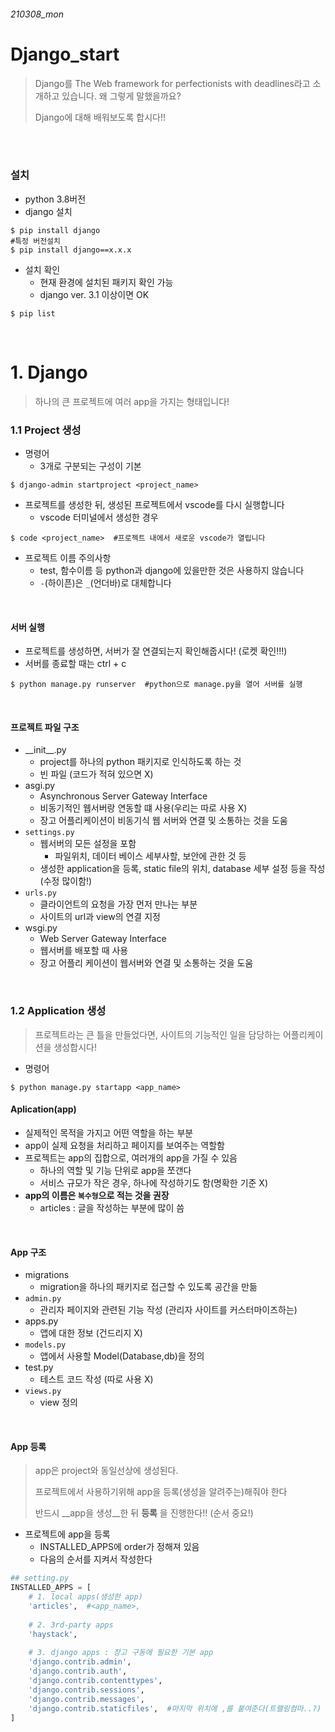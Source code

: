 ###### 210308_mon

# Django_start

> Django를 The Web framework for perfectionists with deadlines라고 소개하고 있습니다. 왜 그렇게 말했을까요?
>
> Django에 대해 배워보도록 합시다!!

<br>

<br>

### 설치

- python 3.8버전
- django 설치

```shell
$ pip install django
#특정 버전설치
$ pip install django==x.x.x
```

- 설치 확인
  - 현재 환경에 설치된 패키지 확인 가능
  - django ver. 3.1 이상이면 OK

```shell
$ pip list
```

<br>

# 1. Django

> 하나의 큰 프로젝트에 여러 app을 가지는 형태입니다!

### 1.1 Project 생성

- 명령어
  - 3개로 구분되는 구성이 기본

```shell
$ django-admin startproject <project_name>
```

- 프로젝트를 생성한 뒤, 생성된 프로젝트에서 vscode를 다시 실행합니다
  - vscode 터미널에서 생성한 경우

```shell
$ code <project_name>  #프로젝트 내에서 새로운 vscode가 열립니다
```

- 프로젝트 이름 주의사항
  - test, 함수이름 등 python과 django에 있을만한 것은 사용하지 않습니다
  - `-`(하이픈)은 `_`(언더바)로 대체합니다

<br>

#### 서버 실행

- 프로젝트를 생성하면, 서버가 잘 연결되는지 확인해줍시다! (로켓 확인!!!)
- 서버를 종료할 때는 ctrl + c

```shell
$ python manage.py runserver  #python으로 manage.py을 열어 서버를 실행
```

<br>

#### 프로젝트 파일 구조

- \_\_init\_\_.py
  - project를 하나의 python 패키지로 인식하도록 하는 것
  - 빈 파일 (코드가 적혀 있으면 X)
- asgi.py
  - Asynchronous Server Gateway Interface
  - 비동기적인 웹서버랑 연동할 떄 사용(우리는 따로 사용 X)
  - 장고 어플리케이션이 비동기식 웹 서버와 연결 및 소통하는 것을 도움
- `settings.py`
  - 웹서버의 모든 설정을 포함
    - 파일위치, 데이터 베이스 세부사할, 보안에 관한 것 등
  - 생성한 application을 등록, static file의 위치, database 세부 설정 등을 작성 (수정 많이함!)
- `urls.py`
  - 클라이언트의 요청을 가장 먼저 만나는 부분
  - 사이트의 url과 view의 연결 지정
- wsgi.py
  - Web Server Gateway Interface
  - 웹서버를 배포할 때 사용
  - 장고 어플리 케이션이 웹서버와 연결 및 소통하는 것을 도움

<br>

### 1.2 Application 생성

> 프로젝트라는 큰 틀을 만들었다면, 사이트의 기능적인 일을 담당하는 어플리케이션을 생성합시다!

- 명령어

```shell
$ python manage.py startapp <app_name>
```

#### Aplication(app)

- 실제적인 목적을 가지고 어떤 역할을 하는 부분
- app이 실제 요청을 처리하고 페이지를 보여주는 역할함
- 프로젝트는 app의 집합으로, 여러개의 app을 가질 수 있음
  - 하나의 역할 및 기능 단위로 app을 쪼갠다
  - 서비스 규모가 작은 경우, 하나에 작성하기도 함(명확한 기준 X)
- __app의 이름은 `복수형`으로 적는 것을 권장__
  - articles : 글을 작성하는 부분에 많이 씀

<br>

#### App 구조

- migrations
  - migration을 하나의 패키지로 접근할 수 있도록 공간을 만듦
- `admin.py`
  - 관리자 페이지와 관련된 기능 작성 (관리자 사이트를 커스터마이즈하는)
- apps.py
  - 앱에 대한 정보 (건드리지 X)
- `models.py`
  - 앱에서 사용할 Model(Database,db)을 정의
- test.py
  - 테스트 코드 작성 (따로 사용 X)
- `views.py`
  - view 정의

<br>

#### App 등록

> app은 project와 동일선상에 생성된다. 
>
> 프로젝트에서 사용하기위해 app을 등록(생성을 알려주는)해줘야 한다
>
> 반드시 __app을 생성__한 뒤 __등록__ 을 진행한다!! (순서 중요!)

- 프로젝트에 app을 등록
  - INSTALLED_APPS에 order가 정해져 있음
  - 다음의 순서를 지켜서 작성한다

```python
## setting.py
INSTALLED_APPS = [
    # 1. local apps(생성한 app)
	'articles',  #<app_name>,
    
    # 2. 3rd-party apps
    'haystack',
    
    # 3. django apps : 장고 구동에 필요한 기본 app
    'django.contrib.admin',
    'django.contrib.auth',
    'django.contrib.contenttypes',
    'django.contrib.sessions',
    'django.contrib.messages',
    'django.contrib.staticfiles',  #마지막 위치에 ,를 붙여준다(트랠링컴마..?)
]
```

